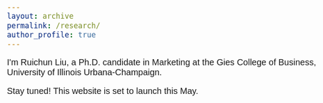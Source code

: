 ```yaml
---
layout: archive
permalink: /research/
author_profile: true
---
```


<style>
  body {
    font-family: Arial;
    font-size: 20px;
  }
</style>

<p>I'm Ruichun Liu, a Ph.D. candidate in Marketing at the Gies College of Business, University of Illinois Urbana-Champaign.</p>

<p>Stay tuned! This website is set to launch this May.</p>